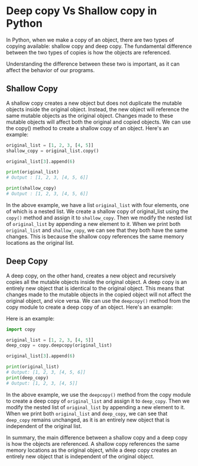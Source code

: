 # Deep copy Vs Shallow copy in Python

In Python, when we make a copy of an object, there are two types of copying available: shallow copy and deep copy. The fundamental difference between the two types of copies is how the objects are referenced.

Understanding the difference between these two is important, as it can affect the behavior of our programs.

## Shallow Copy

A shallow copy creates a new object but does not duplicate the mutable objects inside the original object. Instead, the new object will reference the same mutable objects as the original object. Changes made to these mutable objects will affect both the original and copied objects. We can use the copy() method to create a shallow copy of an object. Here's an example:

```python
original_list = [1, 2, 3, [4, 5]]
shallow_copy = original_list.copy()

original_list[3].append(6)

print(original_list)
# Output : [1, 2, 3, [4, 5, 6]]

print(shallow_copy)
# Output : [1, 2, 3, [4, 5, 6]]
```

In the above example, we have a list `original_list` with four elements, one of which is a nested list. We create a shallow copy of original_list using the `copy()` method and assign it to `shallow_copy`. Then we modify the nested list of `original_list` by appending a new element to it. When we print both `original_list` and `shallow_copy`, we can see that they both have the same changes. This is because the shallow copy references the same memory locations as the original list.

## Deep Copy

A deep copy, on the other hand, creates a new object and recursively copies all the mutable objects inside the original object. A deep copy is an entirely new object that is identical to the original object. This means that changes made to the mutable objects in the copied object will not affect the original object, and vice versa. We can use the `deepcopy()` method from the copy module to create a deep copy of an object. Here's an example:

Here is an example:

```python
import copy

original_list = [1, 2, 3, [4, 5]]
deep_copy = copy.deepcopy(original_list)

original_list[3].append(6)

print(original_list)
# Output: [1, 2, 3, [4, 5, 6]]
print(deep_copy)
# Output: [1, 2, 3, [4, 5]]
```

In the above example, we use the `deepcopy()` method from the copy module to create a deep copy of `original_list` and assign it to `deep_copy`. Then we modify the nested list of `original_list` by appending a new element to it. When we print both `original_list` and `deep_copy`, we can see that `deep_copy` remains unchanged, as it is an entirely new object that is independent of the original list.

In summary, the main difference between a shallow copy and a deep copy is how the objects are referenced. A shallow copy references the same memory locations as the original object, while a deep copy creates an entirely new object that is independent of the original object.
